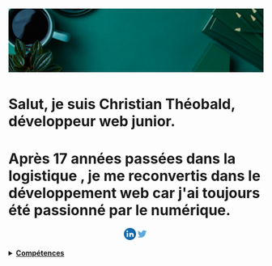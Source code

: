 #  ![christiantheobald](https://github.com/christiantheobald/christiantheobald/blob/main/Green%20and%20Orange%20Health%20and%20Wellness%20LinkedIn%20Banner.png)
# Salut, je suis Christian Théobald, développeur web junior.
# Après 17 années passées dans la logistique , je me reconvertis dans le développement web car j'ai toujours été passionné par le numérique.
<p align="center">
<a href="https://www.linkedin.com/in/christiantheobald//"><img height="24" src="https://github.com/christiantheobald/christiantheobald/blob/main/linkedin.png"><a href="https://www.twitter.com/christiantheob6"><img height="24" src="https://github.com/christiantheobald/christiantheobald/blob/main/twitter.png">
</p>
<details>
 <summary><strong>Compétences</strong></summary>
  - HTML/CSS <br>
  - Javascript <br>
  - React <br>
  - NodeJS <br>
  - Github <br>
  - Méthodes Agiles : SCRUM
</details>



 
  
